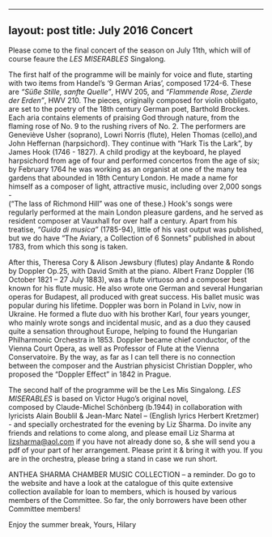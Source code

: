 ---
layout: post
title: July 2016 Concert
------------------------
Please come to the final concert of the season on July 11th, which 
will of course feaure the _LES MISERABLES_ Singalong.

The first half of the programme will be mainly for voice and flute, 
starting with two items from Handel’s ‘9 German Arias’, composed 1724-6. 
These are *“Süße Stille, sanfte Quelle”*, HWV 205, and *“Flammende Rose, Zierde der Erden”*, HWV 210. 
The pieces, originally composed for violin obbligato, are set to the 
poetry of the 18th century German poet, Barthold Brockes. Each aria 
contains elements of praising God through nature, from the flaming 
rose of No. 9 to the rushing rivers of No. 2. The performers are Geneviève 
Usher (soprano), Lowri Norris (flute), Helen Thomas (cello),and 
John Heffernan (harpsichord).
They continue with  “Hark Tis the Lark”, by James Hook (1746 - 1827). 
A child prodigy at the keyboard, he played harpsichord from age of 
four and performed concertos from the age of six; by February 1764 he 
was working as an organist at one of the many tea gardens that abounded 
in 18th Century London. He made a name for himself as a composer of
light, attractive music, including over 2,000 songs -  
(“The lass of Richmond Hill” was one of these.) 
Hook's songs were regularly performed at the main London pleasure 
gardens, and he served as resident composer at Vauxhall for over 
half a century. Apart from his treatise, *“Guida di musica”* (1785-94), 
little of his vast output was published, but we do have “The Aviary, a 
Collection of 6 Sonnets” published in about 1783, from which this song is taken.
 
After this, Theresa Cory & Alison Jewsbury (flutes) play Andante & 
Rondo by Doppler Op.25, with David Smith at the piano.
Albert Franz Doppler (16 October 1821 – 27 July 1883), was a flute 
virtuoso and a composer best known for his flute music. He also wrote 
one German and several Hungarian operas for Budapest, all produced with 
great success. His ballet music was popular during his lifetime. 
Doppler was born in Poland in Lviv, now in Ukraine. He formed a 
flute duo with his brother Karl, four years younger, who mainly wrote 
songs and incidental music, and as a duo they caused quite a sensation 
throughout Europe, helping to found the Hungarian Philharmonic Orchestra 
in 1853. Doppler became chief conductor, of the Vienna Court Opera, as 
well as Professor of Flute at the Vienna Conservatoire. By the way, as 
far as I can tell there is no connection between the composer and the 
Austrian physicist Christian Doppler, who proposed the “Doppler Effect” 
in 1842 in Prague.
 
The second half of the programme will be the Les Mis Singalong. 
*_LES MISERABLES_* is based on Victor Hugo’s original novel,  
composed by Claude-Michel Schönberg (b.1944) in collaboration with 
lyricists Alain Boublil & Jean-Marc Natel – (English lyrics Herbert Kretzmer) - 
and specially orchestrated for the evening by Liz Sharma. Do invite any 
friends and relations to come along, and please email Liz Sharma at lizsharma@aol.com 
if you have not already done so, & she will send you a pdf of your part of her arrangement. 
Please print it & bring it with you.  If you are in the orchestra,
please bring a stand in case we run short.
 
ANTHEA SHARMA CHAMBER MUSIC COLLECTION – a reminder.
Do go to the website and have a look at the catalogue of this quite extensive collection available for loan to members, which is housed by various members of the Committee. So far, the only borrowers have been other Committee members!
 
Enjoy the summer break,
Yours,
Hilary